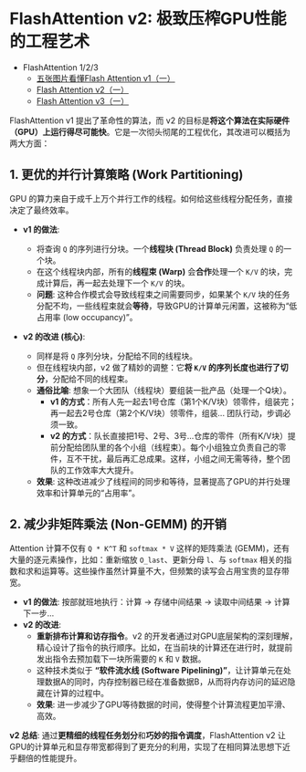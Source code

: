 # FlashAttention v2: 极致压榨GPU性能的工程艺术

- FlashAttention 1/2/3
    - [五张图片看懂Flash Attention v1（一）](https://zhuanlan.zhihu.com/p/1936750158621676144)
    - [Flash Attention v2（一）](https://zhuanlan.zhihu.com/p/1936809531221972067)
    - [Flash Attention v3（一）](https://zhuanlan.zhihu.com/p/1936809729683861528)

FlashAttention v1 提出了革命性的算法，而 v2 的目标是**将这个算法在实际硬件（GPU）上运行得尽可能快**。它是一次彻头彻尾的工程优化，其改进可以概括为两大方面：

## 1. 更优的并行计算策略 (Work Partitioning)

GPU 的算力来自于成千上万个并行工作的线程。如何给这些线程分配任务，直接决定了最终效率。

*   **v1 的做法**:
    *   将查询 `Q` 的序列进行分块。一个**线程块 (Thread Block)** 负责处理 `Q` 的一个块。
    *   在这个线程块内部，所有的**线程束 (Warp)** 会**合作**处理一个 `K/V` 的块，完成计算后，再一起去处理下一个 `K/V` 的块。
    *   **问题**: 这种合作模式会导致线程束之间需要同步，如果某个 `K/V` 块的任务分配不均，一些线程束就会**等待**，导致GPU的计算单元闲置，这被称为“低占用率 (low occupancy)”。

*   **v2 的改进 (核心)**:
    *   同样是将 `Q` 序列分块，分配给不同的线程块。
    *   但在线程块内部，v2 做了精妙的调整：它**将 `K/V` 的序列长度也进行了切分**，分配给不同的线程束。
    *   **通俗比喻**: 想象一个大团队（线程块）要组装一批产品（处理一个Q块）。
        *   **v1 的方式**：所有人先一起去1号仓库（第1个K/V块）领零件，组装完；再一起去2号仓库（第2个K/V块）领零件，组装... 团队行动，步调必须一致。
        *   **v2 的方式**：队长直接把1号、2号、3号...仓库的零件（所有K/V块）提前分配给团队里的各个小组（线程束）。每个小组独立负责自己的零件，互不干扰，最后再汇总成果。这样，小组之间无需等待，整个团队的工作效率大大提升。
    *   **效果**: 这种改进减少了线程间的同步和等待，显著提高了GPU的并行处理效率和计算单元的“占用率”。

## 2. 减少非矩阵乘法 (Non-GEMM) 的开销

Attention 计算不仅有 `Q * K^T` 和 `softmax * V` 这样的矩阵乘法 (GEMM)，还有大量的逐元素操作，比如：重新缩放 `O_last`、更新分母 `l`、与 `softmax` 相关的指数和求和运算等。这些操作虽然计算量不大，但频繁的读写会占用宝贵的显存带宽。

*   **v1 的做法**: 按部就班地执行：计算 -> 存储中间结果 -> 读取中间结果 -> 计算下一步...
*   **v2 的改进**:
    *   **重新排布计算和访存指令**。v2 的开发者通过对GPU底层架构的深刻理解，精心设计了指令的执行顺序。比如，在当前块的计算还在进行时，就提前发出指令去预加载下一块所需要的 `K` 和 `V` 数据。
    *   这种技术类似于 **“软件流水线 (Software Pipelining)”**，让计算单元在处理数据A的同时，内存控制器已经在准备数据B，从而将内存访问的延迟隐藏在计算的过程中。
    *   **效果**: 进一步减少了GPU等待数据的时间，使得整个计算流程更加平滑、高效。

**v2 总结**: 通过**更精细的线程任务划分**和**巧妙的指令调度**，FlashAttention v2 让GPU的计算单元和显存带宽都得到了更充分的利用，实现了在相同算法思想下近乎翻倍的性能提升。
